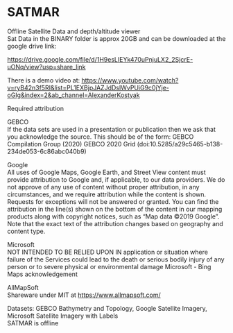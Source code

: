 # SATMAR
Offline Satellite Data and depth/altitude viewer<br>
Sat Data in the BINARY folder is approx 20GB and can be downloaded at the google drive link:

https://drive.google.com/file/d/1H9esLIEYk470uPnjuLX2_2SjcrE-uONq/view?usp=share_link

There is a demo video at:
https://www.youtube.com/watch?v=ryB42n3f5RI&list=PL1EXBjpJAZJdDsIWvPUiG9c0jYje-oGIg&index=2&ab_channel=AlexanderKostyak

Required attribution

GEBCO<br>
If the data sets are used in a presentation or publication then we ask that you acknowledge the source. This should be of the form:
GEBCO Compilation Group (2020) GEBCO 2020 Grid (doi:10.5285/a29c5465-b138-234de053-6c86abc040b9)

Google<br>
All uses of Google Maps, Google Earth, and Street View content must provide attribution to Google and, if applicable, to our data providers.
We do not approve of any use of content without proper attribution, in any circumstances, and we require attribution while the content is shown. 
Requests for exceptions will not be answered or granted.
You can find the attribution in the line(s) shown on the bottom of the content in our mapping products along with copyright notices, 
such as “Map data ©2019 Google”. Note that the exact text of the attribution changes based on geography and content type.

Microsoft<br>
NOT INTENDED TO BE RELIED UPON IN application or situation where failure of the Services could lead to the death or serious bodily injury of any person or to severe physical or environmental damage
Microsoft - Bing Maps acknowledgement

AllMapSoft<br>
Shareware under MIT at https://www.allmapsoft.com/

Datasets: GEBCO Bathymetry and Topology, Google Satellite Imagery, Microsoft Satellite Imagery with Labels<br>
SATMAR is offline

